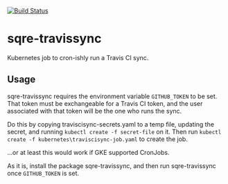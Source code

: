 [![Build Status](https://travis-ci.org/lsst-sqre/uservice-ccutter.svg?branch=master)](https://travis-ci.org/lsst-sqre/uservice-ccutter)

# sqre-travissync

Kubernetes job to cron-ishly run a Travis CI sync.

## Usage

sqre-travissync requires the environment variable `GITHUB_TOKEN` to be
set.  That token must be exchangeable for a Travis CI token, and the
user associated with that token will be the one who runs the sync.

Do this by copying traviscisync-secrets.yaml to a temp file, updating
the secret, and running `kubectl create -f secret-file` on it.  Then run
`kubectl create -f kubernetes\traviscisync-job.yaml` to create the job.

...or at least this would work if GKE supported CronJobs.

As it is, install the package sqre-travissync, and then run
sqre-travissync once `GITHUB_TOKEN` is set.
